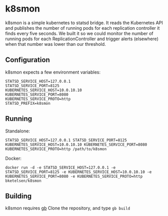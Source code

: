 # k8smon
k8smon is a simple kubernetes to statsd bridge.  It reads the Kubernetes API and publishes the number of running pods for each replication controller it finds every five seconds.  We built it so we could monitor the number of running pods for each ReplicationController and trigger alerts (elsewhere) when that number was lower than our threshold.


## Configuration
k8smon expects a few environment variables:
```
STATSD_SERVICE_HOST=127.0.0.1 
STATSD_SERVICE_PORT=8125 
KUBERNETES_SERVICE_HOST=10.0.10.10
KUBERNETES_SERVICE_PORT=8080 
KUBERNETES_SERVICE_PROTO=http 
STATSD_PREFIX=k8smon
```
## Running
Standalone:
```
STATSD_SERVICE_HOST=127.0.0.1 STATSD_SERVICE_PORT=8125 KUBERNETES_SERVICE_HOST=10.0.10.10 KUBERNETES_SERVICE_PORT=8080 KUBERNETES_SERVICE_PROTO=http /path/to/k8smon
```
Docker:
```
docker run -d -e STATSD_SERVICE_HOST=127.0.0.1 -e STATSD_SERVICE_PORT=8125 -e KUBERNETES_SERVICE_HOST=10.0.10.10 -e KUBERNETES_SERVICE_PORT=8080 -e KUBERNETES_SERVICE_PROTO=http bketelsen/k8smon
```
## Building
k8smon requires [gb](http://getgb.io)
Clone the repository, and type `gb build`



